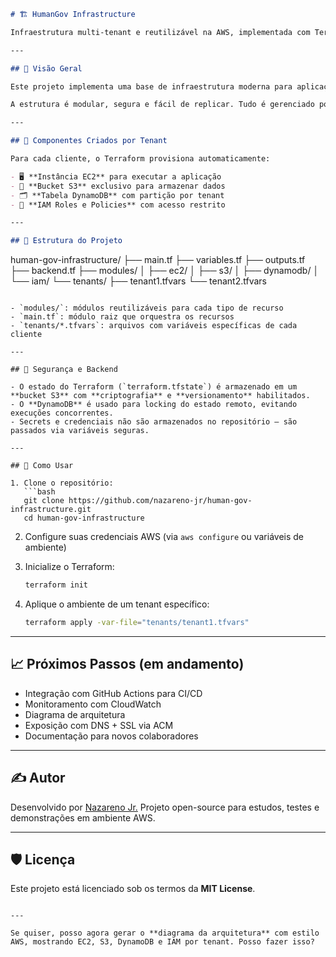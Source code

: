 ```markdown
# 🏗️ HumanGov Infrastructure

Infraestrutura multi-tenant e reutilizável na AWS, implementada com Terraform, focada em aplicações no modelo SaaS.

---

## 📌 Visão Geral

Este projeto implementa uma base de infraestrutura moderna para aplicações SaaS que precisam atender múltiplos clientes (tenants), mantendo seus dados e recursos isolados.

A estrutura é modular, segura e fácil de replicar. Tudo é gerenciado por código (IaC), utilizando Terraform e armazenado de forma segura no GitHub.

---

## 🧱 Componentes Criados por Tenant

Para cada cliente, o Terraform provisiona automaticamente:

- 🖥️ **Instância EC2** para executar a aplicação
- 📁 **Bucket S3** exclusivo para armazenar dados
- 🗂️ **Tabela DynamoDB** com partição por tenant
- 🔐 **IAM Roles e Policies** com acesso restrito

---

## 📂 Estrutura do Projeto

```

human-gov-infrastructure/
├── main.tf
├── variables.tf
├── outputs.tf
├── backend.tf
├── modules/
│   ├── ec2/
│   ├── s3/
│   ├── dynamodb/
│   └── iam/
└── tenants/
├── tenant1.tfvars
└── tenant2.tfvars

````

- `modules/`: módulos reutilizáveis para cada tipo de recurso
- `main.tf`: módulo raiz que orquestra os recursos
- `tenants/*.tfvars`: arquivos com variáveis específicas de cada cliente

---

## 🔐 Segurança e Backend

- O estado do Terraform (`terraform.tfstate`) é armazenado em um **bucket S3** com **criptografia** e **versionamento** habilitados.
- O **DynamoDB** é usado para locking do estado remoto, evitando execuções concorrentes.
- Secrets e credenciais não são armazenados no repositório — são passados via variáveis seguras.

---

## 🚀 Como Usar

1. Clone o repositório:
   ```bash
   git clone https://github.com/nazareno-jr/human-gov-infrastructure.git
   cd human-gov-infrastructure
````

2. Configure suas credenciais AWS (via `aws configure` ou variáveis de ambiente)

3. Inicialize o Terraform:

   ```bash
   terraform init
   ```

4. Aplique o ambiente de um tenant específico:

   ```bash
   terraform apply -var-file="tenants/tenant1.tfvars"
   ```

---

## 📈 Próximos Passos (em andamento)

* Integração com GitHub Actions para CI/CD
* Monitoramento com CloudWatch
* Diagrama de arquitetura
* Exposição com DNS + SSL via ACM
* Documentação para novos colaboradores

---

## ✍️ Autor

Desenvolvido por [Nazareno Jr.](https://github.com/nazareno-jr)
Projeto open-source para estudos, testes e demonstrações em ambiente AWS.

---

## 🛡️ Licença

Este projeto está licenciado sob os termos da **MIT License**.

```

---

Se quiser, posso agora gerar o **diagrama da arquitetura** com estilo AWS, mostrando EC2, S3, DynamoDB e IAM por tenant. Posso fazer isso?
```
